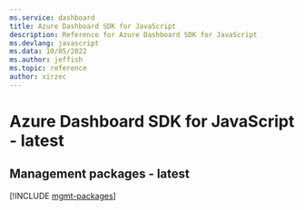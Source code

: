 ```yaml
---
ms.service: dashboard
title: Azure Dashboard SDK for JavaScript
description: Reference for Azure Dashboard SDK for JavaScript
ms.devlang: javascript
ms.data: 10/05/2022
ms.author: jeffish
ms.topic: reference
author: xirzec
---
```

# Azure Dashboard SDK for JavaScript - latest

## Management packages - latest
[!INCLUDE [mgmt-packages](dashboard-mgmt-index.md)]